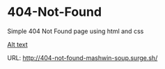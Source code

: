 # 404-Not-Found

Simple 404 Not Found page using html and css

[Alt text](404-not-found-page.png)

URL: http://404-not-found-mashwin-soup.surge.sh/
